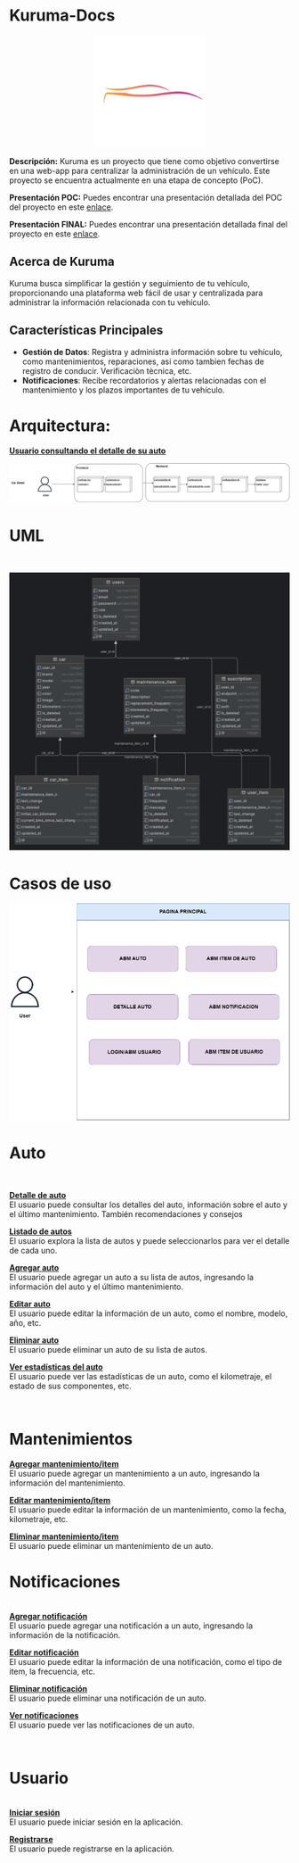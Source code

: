 # Kuruma-Docs
<div  align="center"><img src="assets/kuruma.png" alt="alt text" alt="alt text" height="200" width="200" /></div>

**Descripción:**
Kuruma es un proyecto que tiene como objetivo convertirse en una web-app para centralizar la administración de un vehículo. Este proyecto se encuentra actualmente en una etapa de concepto (PoC).

**Presentación POC:**
Puedes encontrar una presentación detallada del POC del proyecto en este [enlace](https://docs.google.com/presentation/d/1PSSQ1QTzhdLFFvP2EvH3GRkeTXDN7T419HXD_mnkW1M/edit?usp=sharing).

**Presentación FINAL:**
Puedes encontrar una presentación detallada final del proyecto en este [enlace](https://docs.google.com/presentation/d/1Y54NWYL_bB6YduTkddS0vntrWfCbtWHM_44Y_yeHO0g/edit?usp=sharing).

## Acerca de Kuruma
Kuruma busca simplificar la gestión y seguimiento de tu vehículo, proporcionando una plataforma web fácil de usar y centralizada para administrar la información relacionada con tu vehículo.


## Características Principales
- **Gestión de Datos**: Registra y administra información sobre tu vehículo, como mantenimientos, reparaciones, asi como tambien fechas de registro de conducir. Verificaciòn tècnica, etc.
- **Notificaciones**: Recibe recordatorios y alertas relacionadas con el mantenimiento y los plazos importantes de tu vehículo.


# Arquitectura:
<ins><b>Usuario consultando el detalle de su auto</b></ins>

![title](assets/Architecture.png)


# UML

<br>

![title](assets/uml.png)



# Casos de uso

![title](assets/CU.png)


# Auto 
<br> 

<ins><b> Detalle de auto </b></ins>
<br>
El usuario puede consultar los detalles del auto, información sobre el auto y el último mantenimiento. También recomendaciones y consejos
</br>

<ins><b> Listado de autos </b></ins>
<br>
El usuario explora la lista de autos y puede seleccionarlos para ver el detalle de cada uno.
</br>

<ins><b> Agregar auto </b></ins>
<br>
El usuario puede agregar un auto a su lista de autos, ingresando la información del auto y el último mantenimiento.
</br>

<ins><b> Editar auto </b></ins>
<br>
El usuario puede editar la información de un auto, como el nombre, modelo, año, etc.
</br>

<ins><b> Eliminar auto </b></ins>
<br>
El usuario puede eliminar un auto de su lista de autos.
</br>

<ins><b> Ver estadísticas del auto </b></ins>
<br>
El usuario puede ver las estadísticas de un auto, como el kilometraje, el estado de sus componentes, etc.

<br>

# Mantenimientos

<ins><b> Agregar mantenimiento/item </b></ins>
<br>
El usuario puede agregar un mantenimiento a un auto, ingresando la información del mantenimiento.
</br>

<ins><b> Editar mantenimiento/item </b></ins>
<br>
El usuario puede editar la información de un mantenimiento, como la fecha, kilometraje, etc.
</br>

<ins><b> Eliminar mantenimiento/item </b></ins>
<br>
El usuario puede eliminar un mantenimiento de un auto.
<br>

# Notificaciones
<br>
<ins><b> Agregar notificación </b></ins>
<br>
El usuario puede agregar una notificación a un auto, ingresando la información de la notificación.
<br>

<ins><b> Editar notificación </b></ins>
<br>
El usuario puede editar la información de una notificación, como el tipo de item, la frecuencia, etc.
<br>

<ins><b>  Eliminar notificación </b></ins>
<br>
El usuario puede eliminar una notificación de un auto.
<br>

<ins><b>  Ver notificaciones </b></ins>
<br>
El usuario puede ver las notificaciones de un auto.

<br>

# Usuario
<br>
<ins><b> Iniciar sesión </b></ins>
<br>
El usuario puede iniciar sesión en la aplicación.
<br>

<ins><b> Registrarse </b></ins>
<br>
El usuario puede registrarse en la aplicación.

<br>


